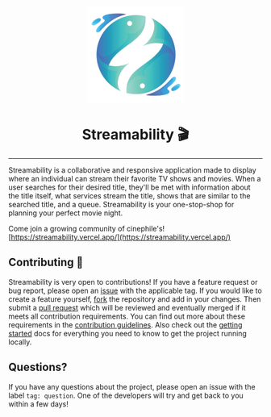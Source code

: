 <!-- markdownlint-disable no-inline-html -->
<!-- markdownlint-disable first-line-h1 -->
<p align="center">
    <img src="./public/android-chrome-192x192.png" alt="Streamability logo">
    <h1 align="center">Streamability 🎬</h1>
</p>

---

Streamability is a collaborative and responsive application made to display where an individual can stream their favorite TV shows and movies. When a user searches for their desired title, they'll be met with information about the title itself, what services stream the title, shows that are similar to the searched title, and a queue. Streamability is your one-stop-shop for planning your perfect movie night.

Come join a growing community of cinephile's! [https://streamability.vercel.app/](https://streamability.vercel.app/)

## Contributing 👥

Streamability is very open to contributions! If you have a feature request or bug report, please open an [issue](https://github.com/Thenlie/Streamability/issues) with the applicable tag. If you would like to create a feature yourself, [fork](https://docs.github.com/en/pull-requests/collaborating-with-pull-requests/working-with-forks/about-forks) the repository and add in your changes. Then submit a [pull request](https://docs.github.com/en/pull-requests/collaborating-with-pull-requests/proposing-changes-to-your-work-with-pull-requests/about-pull-requests) which will be reviewed and eventually merged if it meets all contribution requirements. You can find out more about these requirements in the [contribution guidelines](./docs/contribution-guidelines.md). Also check out the [getting started](./docs/getting-started.md) docs for everything you need to know to get the project running locally.

## Questions?

If you have any questions about the project, please open an issue with the label `tag: question`. One of the developers will try and get back to you within a few days!
